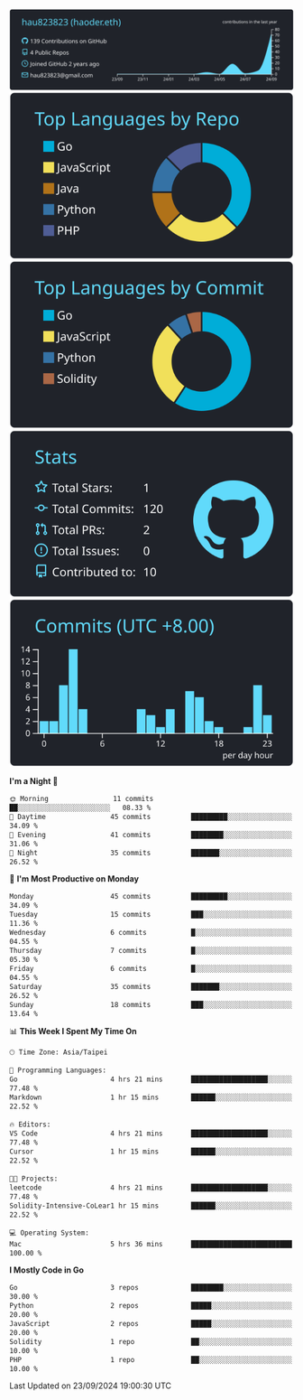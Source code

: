 [![](https://raw.githubusercontent.com/hau823823/hau823823/master/profile-summary-card-output/react/0-profile-details.svg)](https://github.com/vn7n24fzkq/github-profile-summary-cards)
[![](https://raw.githubusercontent.com/hau823823/hau823823/master/profile-summary-card-output/react/1-repos-per-language.svg)](https://github.com/vn7n24fzkq/github-profile-summary-cards) [![](https://raw.githubusercontent.com/hau823823/hau823823/master/profile-summary-card-output/react/2-most-commit-language.svg)](https://github.com/vn7n24fzkq/github-profile-summary-cards)
[![](https://raw.githubusercontent.com/hau823823/hau823823/master/profile-summary-card-output/react/3-stats.svg)](https://github.com/vn7n24fzkq/github-profile-summary-cards) [![](https://raw.githubusercontent.com/hau823823/hau823823/master/profile-summary-card-output/react/4-productive-time.svg)](https://github.com/vn7n24fzkq/github-profile-summary-cards)

<!--START_SECTION:waka-->
**I'm a Night 🦉** 

```text
🌞 Morning                11 commits          ██░░░░░░░░░░░░░░░░░░░░░░░   08.33 % 
🌆 Daytime                45 commits          █████████░░░░░░░░░░░░░░░░   34.09 % 
🌃 Evening                41 commits          ████████░░░░░░░░░░░░░░░░░   31.06 % 
🌙 Night                  35 commits          ███████░░░░░░░░░░░░░░░░░░   26.52 % 
```
📅 **I'm Most Productive on Monday** 

```text
Monday                   45 commits          █████████░░░░░░░░░░░░░░░░   34.09 % 
Tuesday                  15 commits          ███░░░░░░░░░░░░░░░░░░░░░░   11.36 % 
Wednesday                6 commits           █░░░░░░░░░░░░░░░░░░░░░░░░   04.55 % 
Thursday                 7 commits           █░░░░░░░░░░░░░░░░░░░░░░░░   05.30 % 
Friday                   6 commits           █░░░░░░░░░░░░░░░░░░░░░░░░   04.55 % 
Saturday                 35 commits          ███████░░░░░░░░░░░░░░░░░░   26.52 % 
Sunday                   18 commits          ███░░░░░░░░░░░░░░░░░░░░░░   13.64 % 
```


📊 **This Week I Spent My Time On** 

```text
🕑︎ Time Zone: Asia/Taipei

💬 Programming Languages: 
Go                       4 hrs 21 mins       ███████████████████░░░░░░   77.48 % 
Markdown                 1 hr 15 mins        ██████░░░░░░░░░░░░░░░░░░░   22.52 % 

🔥 Editors: 
VS Code                  4 hrs 21 mins       ███████████████████░░░░░░   77.48 % 
Cursor                   1 hr 15 mins        ██████░░░░░░░░░░░░░░░░░░░   22.52 % 

🐱‍💻 Projects: 
leetcode                 4 hrs 21 mins       ███████████████████░░░░░░   77.48 % 
Solidity-Intensive-CoLear1 hr 15 mins        ██████░░░░░░░░░░░░░░░░░░░   22.52 % 

💻 Operating System: 
Mac                      5 hrs 36 mins       █████████████████████████   100.00 % 
```

**I Mostly Code in Go** 

```text
Go                       3 repos             ████████░░░░░░░░░░░░░░░░░   30.00 % 
Python                   2 repos             █████░░░░░░░░░░░░░░░░░░░░   20.00 % 
JavaScript               2 repos             █████░░░░░░░░░░░░░░░░░░░░   20.00 % 
Solidity                 1 repo              ██░░░░░░░░░░░░░░░░░░░░░░░   10.00 % 
PHP                      1 repo              ██░░░░░░░░░░░░░░░░░░░░░░░   10.00 % 
```




 Last Updated on 23/09/2024 19:00:30 UTC
<!--END_SECTION:waka-->
